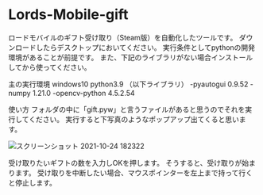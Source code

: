 # Lords-Mobile-gift
ロードモバイルのギフト受け取り（Steam版）を自動化したツールです。
ダウンロードしたらデスクトップにおいてください。
実行条件としてpythonの開発環境があることが前提です。
また、下記のライブラリがない場合インストールしてから使ってください。


主の実行環境
windows10
python3.9
（以下ライブラリ）
-pyautogui 0.9.52
-numpy 1.21.0
-opencv-python 4.5.2.54


使い方
フォルダの中に「gift.pyw」と言うファイルがあると思うのでそれを実行してください。
実行すると下写真のようなポップアップ出てくると思います。


![スクリーンショット 2021-10-24 182322](https://user-images.githubusercontent.com/84668924/138588141-ac836e55-c69f-4339-a78b-c7a8cc9260c3.png)


受け取りたいギフトの数を入力しOKを押します。
そうすると、受け取りが始まります。
受け取りを中断したい場合、マウスポインターを左上まで持って行くと停止します。


